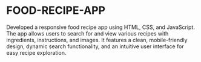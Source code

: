 # FOOD-RECIPE-APP
 Developed a responsive food recipe app using  HTML, CSS, and JavaScript. The app allows users to search for and view various recipes with ingredients, instructions, and images. It features a clean, mobile-friendly design, dynamic search functionality, and an intuitive user interface for easy recipe exploration.
